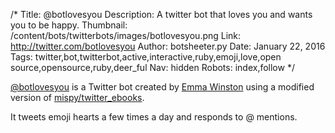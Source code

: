 /*
Title: @botlovesyou
Description: A twitter bot that loves you and wants you to be happy.
Thumbnail: /content/bots/twitterbots/images/botlovesyou.png
Link: http://twitter.com/botlovesyou
Author: botsheeter.py
Date: January 22, 2016
Tags: twitter,bot,twitterbot,active,interactive,ruby,emoji,love,open source,opensource,ruby,deer_ful
Nav: hidden
Robots: index,follow
*/

[@botlovesyou](https://twitter.com/botlovesyou) is a Twitter bot created by [Emma Winston](https://twitter.com/deer_ful) using a modified version of [mispy/twitter_ebooks](https://github.com/mispy/twitter_ebooks).

It tweets emoji hearts a few times a day and responds to @ mentions.
